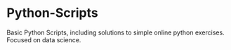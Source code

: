 # Python-Scripts
Basic Python Scripts, including solutions to simple online python exercises. Focused on data science.
